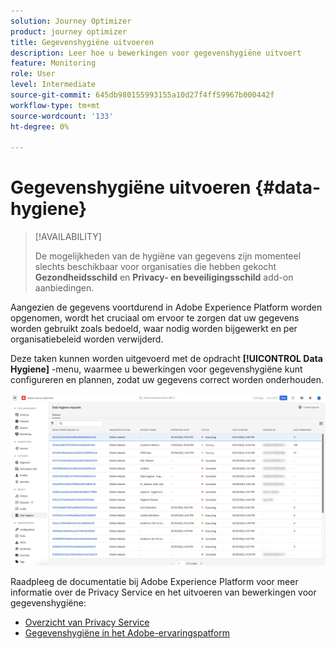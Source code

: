 ```yaml
---
solution: Journey Optimizer
product: journey optimizer
title: Gegevenshygiëne uitvoeren
description: Leer hoe u bewerkingen voor gegevenshygiëne uitvoert
feature: Monitoring
role: User
level: Intermediate
source-git-commit: 645db980155993155a10d27f4ff59967b000442f
workflow-type: tm+mt
source-wordcount: '133'
ht-degree: 0%

---
```


# Gegevenshygiëne uitvoeren {#data-hygiene}

>[!AVAILABILITY]
>
>De mogelijkheden van de hygiëne van gegevens zijn momenteel slechts beschikbaar voor organisaties die hebben gekocht **Gezondheidsschild** en **Privacy- en beveiligingsschild** add-on aanbiedingen.


Aangezien de gegevens voortdurend in Adobe Experience Platform worden opgenomen, wordt het cruciaal om ervoor te zorgen dat uw gegevens worden gebruikt zoals bedoeld, waar nodig worden bijgewerkt en per organisatiebeleid worden verwijderd.

Deze taken kunnen worden uitgevoerd met de opdracht **[!UICONTROL Data Hygiene]** -menu, waarmee u bewerkingen voor gegevenshygiëne kunt configureren en plannen, zodat uw gegevens correct worden onderhouden.

![](assets/data-hygiene.png)

Raadpleeg de documentatie bij Adobe Experience Platform voor meer informatie over de Privacy Service en het uitvoeren van bewerkingen voor gegevenshygiëne:

* [Overzicht van Privacy Service](https://experienceleague.adobe.com/docs/experience-platform/privacy/home.html)
* [Gegevenshygiëne in het Adobe-ervaringspatform](https://experienceleague.adobe.com/docs/experience-platform/hygiene/home.html?lang=en)
